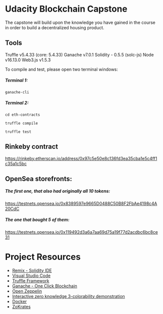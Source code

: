 # Udacity Blockchain Capstone

The capstone will build upon the knowledge you have gained in the course in order to build a decentralized housing product.

## Tools

Truffle v5.4.33 (core: 5.4.33)
Ganache v7.0.1
Solidity - 0.5.5 (solc-js)
Node v16.13.0
Web3.js v1.5.3

To compile and test, please open two terminal windows:

##### Terminal 1:

`ganache-cli`

##### Terminal 2:

`cd eth-contracts`

`truffle compile`

`truffle test`

## Rinkeby contract

https://rinkeby.etherscan.io/address/0x97c5e50e8c136fd3ea35cba1e5c4ff1c35a1c5bc

## OpenSea storefronts:

##### The first one, that also had originally all 10 tokens:
https://testnets.opensea.io/0x8389597e9665D0488C50B8F2FbAe4198c4A20CdC

##### The one that bought 5 of them:
https://testnets.opensea.io/0x119492d3a6a7aa69d75a19f77d2acdbc6bc8ce31


# Project Resources

- [Remix - Solidity IDE](https://remix.ethereum.org/)
- [Visual Studio Code](https://code.visualstudio.com/)
- [Truffle Framework](https://truffleframework.com/)
- [Ganache - One Click Blockchain](https://truffleframework.com/ganache)
- [Open Zeppelin ](https://openzeppelin.org/)
- [Interactive zero knowledge 3-colorability demonstration](http://web.mit.edu/~ezyang/Public/graph/svg.html)
- [Docker](https://docs.docker.com/install/)
- [ZoKrates](https://github.com/Zokrates/ZoKrates)
